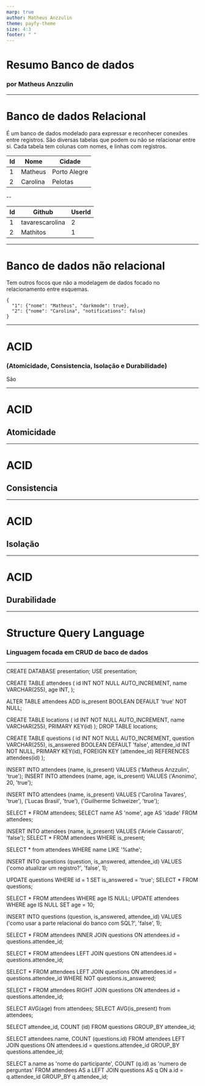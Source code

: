 ```yaml
---
marp: true
author: Matheus Anzzulin
theme: payfy-theme
size: 4:3
footer: " "
---
```

<!-- _class: lead -->
# Resumo Banco de dados
### por Matheus Anzzulin
---

# Banco de dados Relacional
É um banco de dados modelado para expressar e reconhecer conexões entre registros.
São diversas tabelas que podem ou não se relacionar entre si.
Cada tabela tem colunas com nomes, e linhas com registros.

| Id | Nome | Cidade |
| ---| --- | ---|
| 1 | Matheus | Porto Alegre|
| 2 | Carolina | Pelotas |

--

| Id | Github | UserId |
| ---| --- | ---|
| 1 | tavarescarolina | 2|
| 2 | Mathitos | 1|

---

# Banco de dados não relacional

Tem outros focos que não a modelagem de dados focado no relacionamento entre esquemas.
```
{
  "1": {"nome": "Matheus", "darkmode": true},
  "2": {"nome": "Carolina", "notifications": false}
}
```

---
# ACID
### **(Atomicidade, Consistencia, Isolação e Durabilidade)**
São

---
# ACID
## Atomicidade
---
# ACID
## Consistencia
---
# ACID
## Isolação
---
# ACID
## Durabilidade

---

# Structure Query Language

### Linguagem focada em CRUD de baco de dados

---

CREATE DATABASE presentation;
USE presentation;

CREATE TABLE attendees (
  id INT NOT NULL AUTO_INCREMENT,
  name VARCHAR(255),
  age INT,
);

ALTER TABLE attendees ADD is_present BOOLEAN DEFAULT 'true' NOT NULL;

CREATE TABLE locations (
  id INT NOT NULL AUTO_INCREMENT,
  name VARCHAR(255),
  PRIMARY KEY(id)
);
DROP TABLE locations;

CREATE TABLE questions (
  id INT NOT NULL AUTO_INCREMENT,
  question VARCHAR(255),
  is_answered BOOLEAN DEFAULT 'false',
  attendee_id INT NOT NULL,
  PRIMARY KEY(id),
  FOREIGN KEY (attendee_id) REFERENCES attendees(id)
);

INSERT INTO attendees (name, is_present) VALUES ('Matheus Anzzulin', 'true');
INSERT INTO attendees (name, age, is_present) VALUES ('Anonimo', 20, 'true');

INSERT INTO attendees (name, is_present) VALUES
('Carolina Tavares', 'true'),
('Lucas Brasil', 'true'),
('Guilherme Schweizer', 'true');

SELECT * FROM attendees;
SELECT name AS 'nome', age AS 'idade' FROM attendees;

INSERT INTO attendees (name, is_present) VALUES ('Ariele Cassaroti', 'false');
SELECT * FROM attendees WHERE is_present;

SELECT * from attendees WHERE name LIKE '%athe';

INSERT INTO questions (question, is_answered, attendee_id) VALUES ('como atualizar um registro?', 'false', 1);

UPDATE questions WHERE id = 1 SET is_answered = 'true';
SELECT * FROM questions;

SELECT * FROM attendees WHERE age IS NULL;
UPDATE attendees WHERE age IS NULL SET age = 10;

INSERT INTO questions (question, is_answered, attendee_id) VALUES ('como usar a parte relacional do banco com SQL?', 'false', 1);

SELECT * FROM attendees
INNER JOIN questions ON attendees.id = questions.attendee_id;

SELECT * FROM attendees
LEFT JOIN questions ON attendees.id = questions.attendee_id;

SELECT * FROM attendees
LEFT JOIN questions ON attendees.id = questions.attendee_id
WHERE NOT questions.is_answered;

SELECT * FROM attendees
RIGHT JOIN questions ON attendees.id = questions.attendee_id;

SELECT AVG(age) from attendees;
SELECT AVG(is_present) from attendees;

SELECT attendee_id, COUNT (id) FROM questions GROUP_BY attendee_id;

SELECT attendees.name, COUNT (questions.id) FROM attendees
LEFT JOIN questions ON attendees.id = questions.attendee_id
GROUP_BY questions.attendee_id;

SELECT a.name as 'nome do participante', COUNT (q.id) as 'numero de perguntas' FROM attendees AS a
LEFT JOIN questions AS q ON a.id = q.attendee_id
GROUP_BY q.attendee_id;
